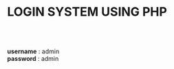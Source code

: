 <h1>LOGIN SYSTEM USING PHP</h1><br>
<br>
<p>
	<b>username</b> : admin <br>
	<b>password</b> : admin
</p><br>
